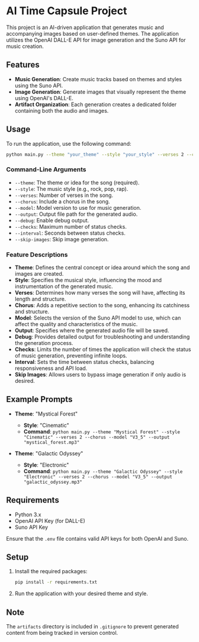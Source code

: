 # AI Time Capsule Project

This project is an AI-driven application that generates music and accompanying images based on user-defined themes. The application utilizes the OpenAI DALL-E API for image generation and the Suno API for music creation.

## Features
- **Music Generation**: Create music tracks based on themes and styles using the Suno API.
- **Image Generation**: Generate images that visually represent the theme using OpenAI's DALL-E.
- **Artifact Organization**: Each generation creates a dedicated folder containing both the audio and images.

## Usage
To run the application, use the following command:

```bash
python main.py --theme "your_theme" --style "your_style" --verses 2 --chorus --model "V3_5" --output "your_output.mp3" --debug --checks 40 --interval 15
```

### Command-Line Arguments
- `--theme`: The theme or idea for the song (required).
- `--style`: The music style (e.g., rock, pop, rap).
- `--verses`: Number of verses in the song.
- `--chorus`: Include a chorus in the song.
- `--model`: Model version to use for music generation.
- `--output`: Output file path for the generated audio.
- `--debug`: Enable debug output.
- `--checks`: Maximum number of status checks.
- `--interval`: Seconds between status checks.
- `--skip-images`: Skip image generation.

### Feature Descriptions
- **Theme**: Defines the central concept or idea around which the song and images are created.
- **Style**: Specifies the musical style, influencing the mood and instrumentation of the generated music.
- **Verses**: Determines how many verses the song will have, affecting its length and structure.
- **Chorus**: Adds a repetitive section to the song, enhancing its catchiness and structure.
- **Model**: Selects the version of the Suno API model to use, which can affect the quality and characteristics of the music.
- **Output**: Specifies where the generated audio file will be saved.
- **Debug**: Provides detailed output for troubleshooting and understanding the generation process.
- **Checks**: Limits the number of times the application will check the status of music generation, preventing infinite loops.
- **Interval**: Sets the time between status checks, balancing responsiveness and API load.
- **Skip Images**: Allows users to bypass image generation if only audio is desired.

## Example Prompts
- **Theme**: "Mystical Forest"
  - **Style**: "Cinematic"
  - **Command**: `python main.py --theme "Mystical Forest" --style "Cinematic" --verses 2 --chorus --model "V3_5" --output "mystical_forest.mp3"`

- **Theme**: "Galactic Odyssey"
  - **Style**: "Electronic"
  - **Command**: `python main.py --theme "Galactic Odyssey" --style "Electronic" --verses 2 --chorus --model "V3_5" --output "galactic_odyssey.mp3"`

## Requirements
- Python 3.x
- OpenAI API Key (for DALL-E)
- Suno API Key

Ensure that the `.env` file contains valid API keys for both OpenAI and Suno.

## Setup
1. Install the required packages:
   ```bash
   pip install -r requirements.txt
   ```
2. Run the application with your desired theme and style.

## Note
The `artifacts` directory is included in `.gitignore` to prevent generated content from being tracked in version control.
